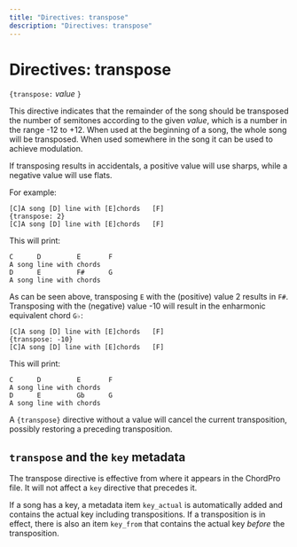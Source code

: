 ```yaml
---
title: "Directives: transpose"
description: "Directives: transpose"
---
```


# Directives: transpose

`{transpose:` _value_ `}`

This directive indicates that the remainder of the song should be
transposed the number of semitones according to the given _value_,
which is a number in the range -12 to +12. When used at the beginning of
a song, the whole song will be transposed. When used somewhere in the
song it can be used to achieve modulation.

If transposing results in accidentals, a positive value will use
sharps, while a negative value will use flats.

For example:

    [C]A song [D] line with [E]chords   [F]
    {transpose: 2}
    [C]A song [D] line with [E]chords   [F]

This will print:

    C      D         E       F 
    A song line with chords
    D      E         F#      G
    A song line with chords

As can be seen above, transposing `E` with the (positive) value 2
results in `F#`.
Transposing with the (negative) value -10 will result in the
enharmonic equivalent chord `G♭`:

    [C]A song [D] line with [E]chords   [F]
    {transpose: -10}
    [C]A song [D] line with [E]chords   [F]

This will print:

    C      D         E       F 
    A song line with chords
    D      E         Gb      G
    A song line with chords

A `{transpose}` directive without a value will cancel the current transposition, possibly restoring a preceding transposition.

## `transpose` and the `key` metadata

The transpose directive is effective from where it appears in the ChordPro file. It will not affect a `key` directive that precedes it.

If a song has a key, a metadata item `key_actual` is automatically added and contains the actual key including transpositions. If a transposition is in effect, there is also an item `key_from` that contains the actual key _before_ the transposition.
